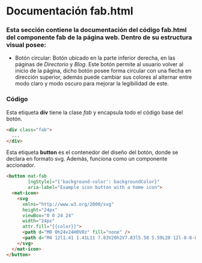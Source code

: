 # Documentación fab.html

### Esta sección contiene la documentación del código fab.html del componente fab de la página web. Dentro de su estructura visual posee: 
*  Botón circular: Botón ubicado en la parte inferior derecha, en las páginas de *Directorio* y *Blog*. Este botón permite al usuario volver al inicio de la página, dicho botón posee forma circular con una flecha en dirección superior, además puede cambiar sus colores al alternar entre modo claro y modo oscuro para mejorar la legibilidad de este. 

### Código

Esta etiqueta **div** tiene la clase *fab* y encapsula todo el código base del botón.
``` html
<div class="fab">
  ...
</div>
```

Esta etiqueta **button** es el contenedor del diseño del botón, donde se declara en formato svg. Además, funciona como un componente accionador.
``` html
<button mat-fab 
        [ngStyle]="{'background-color': backgroundColor}" 
        aria-label="Example icon button with a home icon">
  <mat-icon>
    <svg 
      xmlns="http://www.w3.org/2000/svg" 
      height="24px" 
      viewBox="0 0 24 24" 
      width="24px" 
      attr.fill="{{color}}">
      <path d="M0 0h24v24H0V0z" fill="none" />
      <path d="M4 12l1.41 1.41L11 7.83V20h2V7.83l5.58 5.59L20 12l-8-8-8 8z" />
    </svg>
  </mat-icon>
</button>
```
